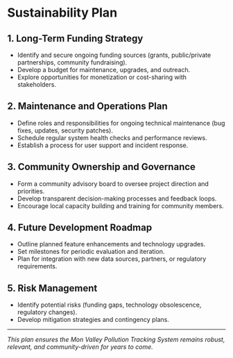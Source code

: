 # Sustainability Plan

## 1. Long-Term Funding Strategy
- Identify and secure ongoing funding sources (grants, public/private partnerships, community fundraising).
- Develop a budget for maintenance, upgrades, and outreach.
- Explore opportunities for monetization or cost-sharing with stakeholders.

## 2. Maintenance and Operations Plan
- Define roles and responsibilities for ongoing technical maintenance (bug fixes, updates, security patches).
- Schedule regular system health checks and performance reviews.
- Establish a process for user support and incident response.

## 3. Community Ownership and Governance
- Form a community advisory board to oversee project direction and priorities.
- Develop transparent decision-making processes and feedback loops.
- Encourage local capacity building and training for community members.

## 4. Future Development Roadmap
- Outline planned feature enhancements and technology upgrades.
- Set milestones for periodic evaluation and iteration.
- Plan for integration with new data sources, partners, or regulatory requirements.

## 5. Risk Management
- Identify potential risks (funding gaps, technology obsolescence, regulatory changes).
- Develop mitigation strategies and contingency plans.

---

*This plan ensures the Mon Valley Pollution Tracking System remains robust, relevant, and community-driven for years to come.* 